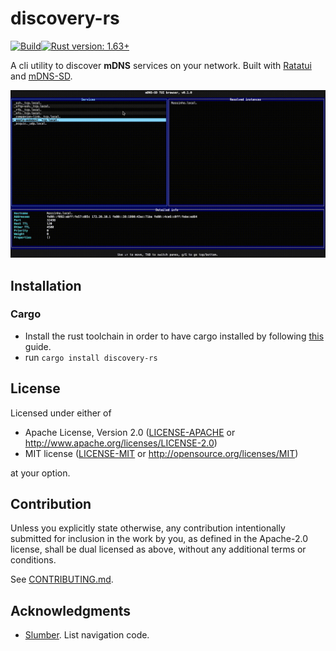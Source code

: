 # discovery-rs

[![Build](https://github.com/keepsimple1/mdns-sd/actions/workflows/build.yml/badge.svg)](https://github.com/JustPretender/discovery-rs/actions)[![Rust version: 1.63+](https://img.shields.io/badge/rust%20version-1.63+-orange)](https://blog.rust-lang.org/2022/08/11/Rust-1.63.0.html)

A cli utility to discover **mDNS** services on your network. Built with [Ratatui](https://ratatui.rs/) and [mDNS-SD](https://github.com/keepsimple1/mdns-sd).

![Example](./static/mdns.gif)

## Installation

### Cargo

* Install the rust toolchain in order to have cargo installed by following
  [this](https://www.rust-lang.org/tools/install) guide.
* run `cargo install discovery-rs`

## License

Licensed under either of

* Apache License, Version 2.0
  ([LICENSE-APACHE](LICENSE-APACHE) or http://www.apache.org/licenses/LICENSE-2.0)
* MIT license
  ([LICENSE-MIT](LICENSE-MIT) or http://opensource.org/licenses/MIT)

at your option.

## Contribution

Unless you explicitly state otherwise, any contribution intentionally submitted
for inclusion in the work by you, as defined in the Apache-2.0 license, shall be
dual licensed as above, without any additional terms or conditions.

See [CONTRIBUTING.md](CONTRIBUTING.md).

## Acknowledgments

* [Slumber](https://github.com/LucasPickering/slumber). List navigation code.
